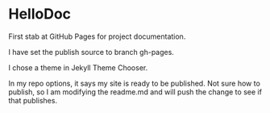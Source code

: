 # HelloDoc
First stab at GitHub Pages for project documentation.

I have set the publish source to branch gh-pages.

I chose a theme in Jekyll Theme Chooser.

In my repo options, it says my site is ready to be published. Not sure how to publish, so I am modifying the readme.md and will push the change to see if that publishes.
